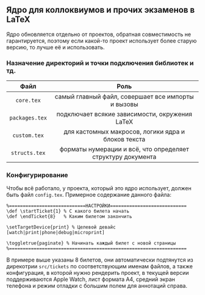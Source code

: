 ## Ядро для коллоквиумов и прочих экзаменов в LaTeX

Ядро обновляется отдельно от проектов, обратная совместимость не гарантируется, поэтому если какой-то проект использует более старую версию, то лучше её и использовать.

### Назначение директорий и точки подключения библиотек и тд.

|    Файл        |                       Роль                                  |
| :------------: | :---------------------------------------------------------: |
| `core.tex`     | самый главный файл, совершает все импорты и вызовы          |
| `packages.tex` | подключает всякие зависимости, окружения LaTeX              |
| `custom.tex`   | для кастомных макросов, логики ядра и блоков текста         |
| `structs.tex`  | форматы нумерации и всё, что определяет структуру документа |

### Конфигурирование
Чтобы всё работало, у проекта, который это ядро использует, должен быть файл `config.tex`. Примерное содержание данного файла:

```
%============================НАСТРОЙКИ============================
\def \startTicket{1} % С какого билета начать
\def \endTicket{8}   % Каким билетом закончить

\setTargetDevice{print} % Целевой девайс [watch|print|phone|debug|microprint]

\toggletrue{paginate} % Начинать каждый билет с новой страницы
%=================================================================
```

В примере выше указаны 8 билетов, они автоматически подтянутся из дирекотрии `src/tickets` по соответствующим именам файлов, а также конфигурация, в которой нужно рендерить проект, в текущей версии поддерживаются Apple Watch, лист формата А4, средний экран телефона и режим отладки с большим полем для аннотаций справа.
